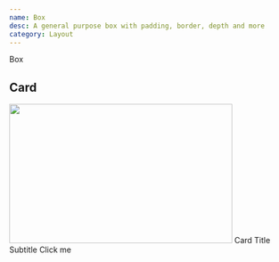 ```yaml
---
name: Box
desc: A general purpose box with padding, border, depth and more
category: Layout
---
```


<core-knobs element="core-box">
<core-box padding="lg" depth="md">Box</core-box>
</core-knobs>

## Card

<core-knobs hideTabs element="core-box">
  <core-box bg="white" inline depth="sm" radius="md" border="ui-light">
    <img width="400" height="250" src="https://placeimg.com/400/250/tech">
    <core-box padding="md">
      <core-text tag="h2">Card Title</core-text>
      <core-text tag="h6">Subtitle</core-text>
      <core-button type="primary">Click me</core-button>
    </core-box>
  </core-box>
</core-knobs>
